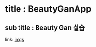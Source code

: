 # title : BeautyGanApp
## sub title : Beauty Gan 실습
link: [imgs](https://drive.google.com/drive/folders/1UsTUeA1tCIKOWathD_ruwrIFA055j4cv?usp=sharing)

